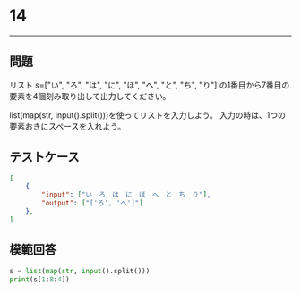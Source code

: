 # 14

---
## 問題

リスト s=["い", "ろ", "は", "に", "ほ", "へ", "と", "ち", "り"] の1番目から7番目の要素を4個刻み取り出して出力してください。

list(map(str, input().split()))を使ってリストを入力しよう。
入力の時は、1つの要素おきにスペースを入れよう。
## テストケース

```json
[
	{
		"input": ["い　ろ　は　に　ほ　へ　と　ち　り"],
		"output": ["['ろ', 'へ']"]
  	},
]
```

## 模範回答
```python
s = list(map(str, input().split()))
print(s[1:8:4])
```